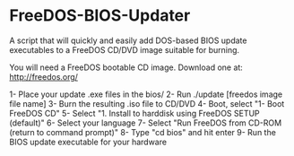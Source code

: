 FreeDOS-BIOS-Updater
====================

A script that will quickly and easily add DOS-based BIOS update executables to a FreeDOS CD/DVD image suitable for burning.

You will need a FreeDOS bootable CD image. Download one at: http://freedos.org/

1- Place your update .exe files in the bios/ 
2- Run ./update [freedos image file name]
3- Burn the resulting .iso file to CD/DVD
4- Boot, select "1- Boot FreeDOS CD"
5- Select "1. Install to harddisk using FreeDOS SETUP (default)"
6- Select your language
7- Select "Run FreeDOS from CD-ROM (return to command prompt)"
8- Type "cd bios" and hit enter
9- Run the BIOS update executable for your hardware
